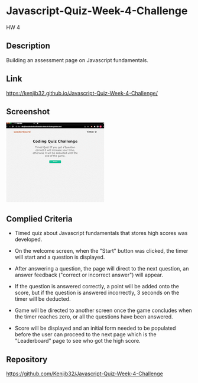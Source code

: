 # Javascript-Quiz-Week-4-Challenge

HW 4

## Description

Building an assessment page on Javascript fundamentals.

## Link

<https://kenjib32.github.io/Javascript-Quiz-Week-4-Challenge/>

## Screenshot

![Coding Quiz Gif](assets/images/Coding%20Quiz%20Gif.gif)

## Complied Criteria

* Timed quiz about Javascript fundamentals that stores high scores was developed.

* On the welcome screen, when the "Start" button was clicked, the timer will start and a question is displayed. 

* After answering a question, the page will direct to the next question, an answer feedback ("correct or incorrect answer") will appear.

* If the question is answered correctly, a point will be added onto the score, but if the question is answered incorrectly, 3 seconds on the timer will be deducted.

* Game will be directed to another screen once the game concludes when the timer reaches zero, or all the questions have been answered.

* Score will be displayed and an initial form needed to be populated before the user can proceed to the next page which is the "Leaderboard" page to see who got the high score.

## Repository

<https://github.com/Kenjib32/Javascript-Quiz-Week-4-Challenge>